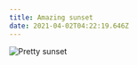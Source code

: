 ```yaml
---
title: Amazing sunset
date: 2021-04-02T04:22:19.646Z
---
```

![Pretty sunset ](/images/adf786f2-5d8c-4710-9006-73d26d95ac0b.jpeg "Amazing sunset ")